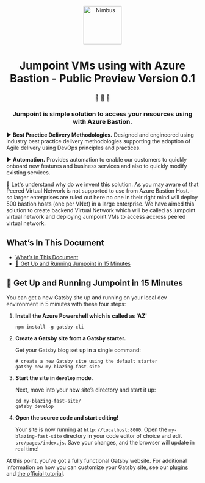 <p align="center">
  <a href="https://hasangural.com">
    <img alt="Nimbus" src="https://is1-ssl.mzstatic.com/image/thumb/Purple123/v4/23/dd/86/23dd8688-9602-b2e0-42d3-f912f1764a9f/AppIcon-0-1x_U007emarketing-0-85-220-7.png/230x0w.png" width="100" />
  </a>
</p>
<h1 align="center">
 Jumpoint VMs using with Azure Bastion - Public Preview Version 0.1
</h1>

<h3 align="center">
 🌌 📄 🚀
</h3>
<h3 align="center">
  Jumpoint is simple solution to access your resources using with Azure Bastion.
</h3>



▶ **Best Practice Delivery Methodologies.** Designed and engineered using industry best practice delivery methodologies supporting the adoption of Agile delivery using DevOps principles and practices. 

▶ **Automation.** Provides automation to enable our customers to quickly onboard new features and business services and also to quickly modify existing services.

📣 Let's understand why do we invent this solution. As you may aware of that  Peered Virtual Network is not supported to use from Azure Bastion Host. – so larger enterprises are ruled out here no one in their right mind will deploy 500 bastion hosts (one per VNet) in a large enterprise. We have aimed this solution to create backend Virtual Network which will be called as jumpoint virtual network and deploying Jumpoint VMs to access accross peered virtual network.

## What’s In This Document

- [What’s In This Document](#whats-in-this-document)
- [🚀 Get Up and Running Jumpoint in 15 Minutes](#%f0%9f%9a%80-get-up-and-running-jumpoint-in-15-minutes)

## 🚀 Get Up and Running Jumpoint in 15 Minutes

  You can get a new Gatsby site up and running on your local dev environment in 5 minutes with these four steps:

1. **Install the Azure Powershell which is called as 'AZ'**

   ```shell
   npm install -g gatsby-cli

   ```

2. **Create a Gatsby site from a Gatsby starter.**

   Get your Gatsby blog set up in a single command:

   ```shell
   # create a new Gatsby site using the default starter
   gatsby new my-blazing-fast-site
   ```

3. **Start the site in `develop` mode.**

   Next, move into your new site’s directory and start it up:

   ```shell
   cd my-blazing-fast-site/
   gatsby develop
   ```

4. **Open the source code and start editing!**

   Your site is now running at `http://localhost:8000`. Open the `my-blazing-fast-site` directory in your code editor of choice and edit `src/pages/index.js`. Save your changes, and the browser will update in real time!

At this point, you’ve got a fully functional Gatsby website. For additional information on how you can customize your Gatsby site, see our [plugins](https://gatsbyjs.org/plugins/) and [the official tutorial](https://gatsbyjs.org/tutorial/).
